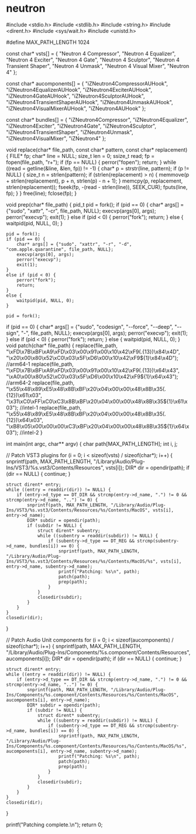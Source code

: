 # neutron
#include <stdio.h>
#include <stdlib.h>
#include <string.h>
#include <dirent.h>
#include <sys/wait.h>
#include <unistd.h>

#define MAX_PATH_LENGTH 1024

const char* vsts[] = {
    "Neutron 4 Compressor",
    "Neutron 4 Equalizer",
    "Neutron 4 Exciter",
    "Neutron 4 Gate",
    "Neutron 4 Sculptor",
    "Neutron 4 Transient Shaper",
    "Neutron 4 Unmask",
    "Neutron 4 Visual Mixer",
    "Neutron 4"
};

const char* aucomponents[] = {
    "iZNeutron4CompressorAUHook",
    "iZNeutron4EqualizerAUHook",
    "iZNeutron4ExciterAUHook",
    "iZNeutron4GateAUHook",
    "iZNeutron4SculptorAUHook",
    "iZNeutron4TransientShaperAUHook",
    "iZNeutron4UnmaskAUHook",
    "iZNeutron4VisualMixerAUHook",
    "iZNeutron4AUHook"
};

const char* bundles[] = {
    "iZNeutron4Compressor",
    "iZNeutron4Equalizer",
    "iZNeutron4Exciter",
    "iZNeutron4Gate",
    "iZNeutron4Sculptor",
    "iZNeutron4TransientShaper",
    "iZNeutron4Unmask",
    "iZNeutron4VisualMixer",
    "iZNeutron4"
};

void replace(char* file_path, const char* pattern, const char* replacement) {
    FILE* fp;
    char* line = NULL;
    size_t len = 0;
    ssize_t read;
    fp = fopen(file_path, "r+");
    if (fp == NULL) {
        perror("fopen");
        return;
    }
    while ((read = getline(&line, &len, fp)) != -1) {
        char* p = strstr(line, pattern);
        if (p != NULL) {
            size_t n = strlen(pattern);
            if (strlen(replacement) > n) {
                memmove(p + strlen(replacement), p + n, strlen(p) - n + 1);
            }
            memcpy(p, replacement, strlen(replacement));
            fseek(fp, -(read - strlen(line)), SEEK_CUR);
            fputs(line, fp);
        }
    }
    free(line);
    fclose(fp);
}

void prep(char* file_path) {
    pid_t pid = fork();
    if (pid == 0) {
        char* args[] = {"sudo", "xattr", "-cr", file_path, NULL};
        execvp(args[0], args);
        perror("execvp");
        exit(1);
    }
    else if (pid < 0) {
        perror("fork");
        return;
    }
    else {
        waitpid(pid, NULL, 0);
    }

    pid = fork();
    if (pid == 0) {
        char* args[] = {"sudo", "xattr", "-r", "-d", "com.apple.quarantine", file_path, NULL};
        execvp(args[0], args);
        perror("execvp");
        exit(1);
    }
    else if (pid < 0) {
        perror("fork");
        return;
    }
    else {
        waitpid(pid, NULL, 0);
    }

    pid = fork();
if (pid == 0) {
    char* args[] = {"sudo", "codesign", "--force", "--deep", "--sign", "-", file_path, NULL};
    execvp(args[0], args);
    perror("execvp");
    exit(1);
}
else if (pid < 0) {
    perror("fork");
    return;
}
else {
    waitpid(pid, NULL, 0);
}
void patch(char* file_path) {
replace(file_path, "\xFD\x7B\xBF\xA9\xFD\x03\x00\x91\x00\x10\x42\xF9(.{13})\x84\x4D", "\x20\x00\x80\x52\xC0\x03\x5F\xD6\x00\x10\x42\xF9${1}\x84\x4D"); //arm64-1
replace(file_path, "\xFD\x7B\xBF\xA9\xFD\x03\x00\x91\x00\x10\x42\xF9(.{13})\x64\x43", "\xA0\x00\x80\x52\xC0\x03\x5F\xD6\x00\x10\x42\xF9${1}\x64\x43"); //arm64-2
replace(file_path, "\x55\x48\x89\xE5\x48\x8B\xBF\x20\x04\x00\x00\x48\x8B\x35(.{12})\x61\x03", "\x31\xC0\xFF\xC0\xC3\x8B\xBF\x20\x04\x00\x00\x48\x8B\x35${1}\x61\x03"); //intel-1
replace(file_path, "\x55\x48\x89\xE5\x48\x8B\xBF\x20\x04\x00\x00\x48\x8B\x35(.{12})\x64\x03", "\xB8\x05\x00\x00\x00\xC3\xBF\x20\x04\x00\x00\x48\x8B\x35${1}\x64\x03"); //intel-2
}

int main(int argc, char** argv) {
char path[MAX_PATH_LENGTH];
int i, j;

// Patch VST3 plugins
for (i = 0; i < sizeof(vsts) / sizeof(char*); i++) {
    snprintf(path, MAX_PATH_LENGTH, "/Library/Audio/Plug-Ins/VST3/%s.vst3/Contents/Resources", vsts[i]);
    DIR* dir = opendir(path);
    if (dir == NULL) {
        continue;
    }

    struct dirent* entry;
    while ((entry = readdir(dir)) != NULL) {
        if (entry->d_type == DT_DIR && strcmp(entry->d_name, ".") != 0 && strcmp(entry->d_name, "..") != 0) {
            snprintf(path, MAX_PATH_LENGTH, "/Library/Audio/Plug-Ins/VST3/%s.vst3/Contents/Resources/%s/Contents/MacOS", vsts[i], entry->d_name);
            DIR* subdir = opendir(path);
            if (subdir != NULL) {
                struct dirent* subentry;
                while ((subentry = readdir(subdir)) != NULL) {
                    if (subentry->d_type == DT_REG && strcmp(subentry->d_name, bundles[i]) == 0) {
                        snprintf(path, MAX_PATH_LENGTH, "/Library/Audio/Plug-Ins/VST3/%s.vst3/Contents/Resources/%s/Contents/MacOS/%s", vsts[i], entry->d_name, subentry->d_name);
                        printf("Patching: %s\n", path);
                        patch(path);
                        prep(path);
                    }
                }
                closedir(subdir);
            }
        }
    }
    closedir(dir);
}

// Patch Audio Unit components
for (i = 0; i < sizeof(aucomponents) / sizeof(char*); i++) {
    snprintf(path, MAX_PATH_LENGTH, "/Library/Audio/Plug-Ins/Components/%s.component/Contents/Resources", aucomponents[i]);
    DIR* dir = opendir(path);
    if (dir == NULL) {
        continue;
    }

    struct dirent* entry;
    while ((entry = readdir(dir)) != NULL) {
        if (entry->d_type == DT_DIR && strcmp(entry->d_name, ".") != 0 && strcmp(entry->d_name, "..") != 0) {
            snprintf(path, MAX_PATH_LENGTH, "/Library/Audio/Plug-Ins/Components/%s.component/Contents/Resources/%s/Contents/MacOS", aucomponents[i], entry->d_name);
            DIR* subdir = opendir(path);
            if (subdir != NULL) {
                struct dirent* subentry;
                while ((subentry = readdir(subdir)) != NULL) {
                    if (subentry->d_type == DT_REG && strcmp(subentry->d_name, bundles[i]) == 0) {
                        snprintf(path, MAX_PATH_LENGTH, "/Library/Audio/Plug-Ins/Components/%s.component/Contents/Resources/%s/Contents/MacOS/%s", aucomponents[i], entry->d_name, subentry->d_name);
                        printf("Patching: %s\n", path);
                        patch(path);
                        prep(path);
                    }
                }
                closedir(subdir);
            }
        }
    }
    closedir(dir);
}

printf("Patching complete.\n");
return 0;

